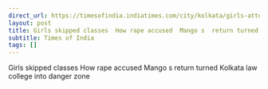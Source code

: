 ```yaml
---
direct_url: https://timesofindia.indiatimes.com/city/kolkata/girls-attendance-dipped-as-soon-as-monojit-re-entered-campus-as-staffer/articleshow/122190165.cms
layout: post
title: Girls skipped classes  How rape accused  Mango s  return turned Kolkata law college into danger zone
subtitle: Times of India
tags: []
---
```


Girls skipped classes  How rape accused  Mango s  return turned Kolkata law college into danger zone
